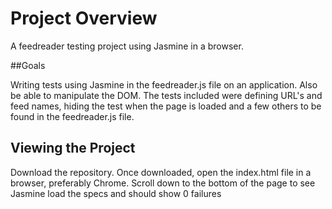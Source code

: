 # Project Overview

A feedreader testing project using Jasmine in a browser.

##Goals

Writing tests using Jasmine in the feedreader.js file on an application. Also be able to manipulate the DOM. The tests included were defining URL's and feed names,
hiding the test when the page is loaded and a few others to be found in the feedreader.js file.

## Viewing the Project
Download the repository. Once downloaded, open the index.html file in a browser, preferably Chrome. Scroll down to the bottom of the page to see Jasmine load the specs
and should show 0 failures
